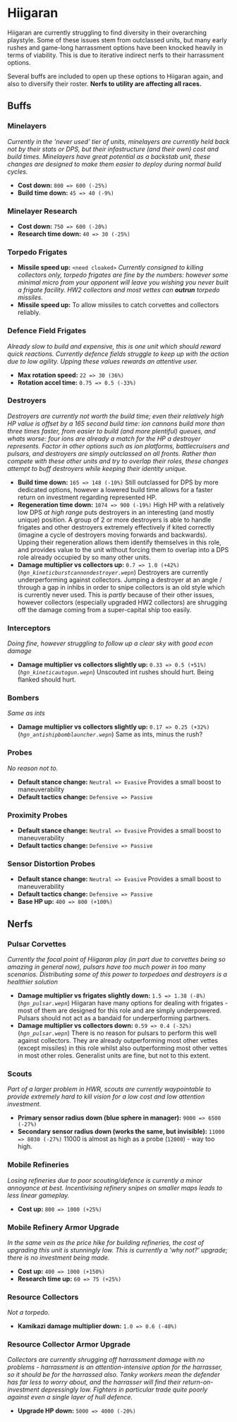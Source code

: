 # Hiigaran

Hiigaran are currently struggling to find diversity in their overarching playstyle.
Some of these issues stem from outclassed units, but many early rushes and game-long harrassment options have been knocked heavily in terms of viability. This is due to iterative indirect nerfs to their harrassment options.

Several buffs are included to open up these options to Hiigaran again, and also to diversify their roster.
**Nerfs to utility are affecting all races.**

## Buffs

### Minelayers
*Currently in the 'never used' tier of units, minelayers are currently held back not by their stats or DPS, but their infastructure (and their own) cost and build times. Minelayers have great potential as a backstab unit, these changes are designed to make them easier to deploy during normal build cycles.*
* **Cost down:** `800 => 600 (-25%)`
* **Build time down:** `45 => 40 (-9%)`
### Minelayer Research
* **Cost down:** `750 => 600 (-20%)`
* **Research time down:** `40 => 30 (-25%)`
### Torpedo Frigates
* **Missile speed up:** `<need cloaked>`
*Currently consigned to killing collectors only, torpedo frigates are fine by the numbers: however some minimal micro from your opponent will leave you wishing you never built a frigate facility. HW2 collectors and most vettes can **outrun** torpedo missiles.*
* **Missile speed up:** To allow missiles to catch corvettes and collectors reliably.
### Defence Field Frigates
*Already slow to build and expensive, this is one unit which should reward quick reactions. Currently defence fields struggle to keep up with the action due to low agility. Upping these values rewards an attentive user.*
* **Max rotation speed:** `22 => 30 (36%)`
* **Rotation accel time:** `0.75 => 0.5 (-33%)`
### Destroyers
*Destroyers are currently not worth the build time; even their relatively high HP value is offset by a 165 second build time: ion cannons build *more than three times faster*, from easier to build (and more plentiful) queues, and whats worse: four ions are already a match for the HP a destroyer represents. Factor in other options such as ion platforms, battlecruisers and pulsars, and destroyers are simply outclassed on all fronts. Rather than compete with these other units and try to overlap their roles, these changes attempt to buff destroyers while keeping their identity unique.*
* **Build time down:** `165 => 148 (-10%)` Still outclassed for DPS by more dedicated options, however a lowered build time allows for a faster return on investment regarding represented HP.
* **Regeneration time down:** `1074 => 900 (-19%)` High HP with a relatively low DPS *at high range* puts destroyers in an interesting (and mostly unique) position. A group of 2 or more destroyers is able to handle frigates and other destroyers extremely effectively if kited correctly (imagine a cycle of destroyers moving forwards and backwards). Upping their regeneration allows them identify themselves in this role, and provides value to the unit without forcing them to overlap into a DPS role already occupied by so many other units.
* **Damage multiplier vs collectors up:** `0.7 => 1.0 (+42%)` (*`hgn_kineticburstcannondestroyer.wepn`*) Destroyers are currently underperforming against collectors. Jumping a destroyer at an angle / through a gap in inhibs in order to snipe collectors is an old style which is currently never used. This is *partly* because of their other issues, however collectors (especially upgraded HW2 collectors) are shrugging off the damage coming from a super-capital ship too easily.
### Interceptors
*Doing fine, however struggling to follow up a clear sky with good econ damage*
* **Damage multiplier vs collectors slightly up:** `0.33 => 0.5 (+51%)` (*`hgn_kineticautogun.wepn`*) Unscouted int rushes should hurt. Being flanked should hurt.
### Bombers
*Same as ints*
* **Damage multiplier vs collectors slightly up:** `0.17 => 0.25 (+32%)` (*`hgn_antishipbomblauncher.wepn`*) Same as ints, minus the rush?
### Probes
*No reason not to.*
* **Default stance change:** `Neutral => Evasive` Provides a small boost to maneuverability
* **Default tactics change:** `Defensive => Passive`
### Proximity Probes
* **Default stance change:** `Neutral => Evasive` Provides a small boost to maneuverability
* **Default tactics change:** `Defensive => Passive`
### Sensor Distortion Probes
* **Default stance change:** `Neutral => Evasive` Provides a small boost to maneuverability
* **Default tactics change:** `Defensive => Passive`
* **Base HP up:** `400 => 800 (+100%)`


## Nerfs

### Pulsar Corvettes
*Currently the focal point of Hiigaran play (in part due to corvettes being so amazing in general now), pulsars have too much power in too many scenarios. Distributing some of this power to torpedoes and destroyers is a healthier solution*
* **Damage multiplier vs frigates slightly down:** `1.5 => 1.38 (-8%)` (*`hgn_pulsar.wepn`*) Hiigaran have many options for dealing with frigates - most of them are designed for this role and are simply underpowered. Pulsars should not act as a bandaid for underperforming partners.
* **Damage multiplier vs collectors down:** `0.59 => 0.4 (-32%)` (*`hgn_pulsar.wepn`*) There is no reason for pulsars to perform this well against collectors. They are already outperforming most other vettes (except missiles) in this role whilst also outperforming most other vettes in most other roles. Generalist units are fine, but not to this extent.
### Scouts
*Part of a larger problem in HWR, scouts are currently waypointable to provide extremely hard to kill vision for a low cost and low attention investment.*
* **Primary sensor radius down (blue sphere in manager):** `9000 => 6500 (-27%)`
* **Secondary sensor radius down (works the same, but invisible):** `11000 => 8030 (-27%)` 11000 is almost as high as a probe (`12000`) - way too high.
### Mobile Refineries
*Losing refineries due to poor scouting/defence is currently a minor annoyance at best. Incentivising refinery snipes on smaller maps leads to less linear gameplay.*
* **Cost up:** `800 => 1000 (+25%)`
### Mobile Refinery Armor Upgrade
*In the same vein as the price hike for building refineries, the cost of upgrading this unit is stunningly low. This is currently a 'why not?' upgrade; there is no investment being made.*
* **Cost up:** `400 => 1000 (+150%)`
* **Research time up:** `60 => 75 (+25%)`
### Resource Collectors
*Not a torpedo.*
* **Kamikazi damage multiplier down:** `1.0 => 0.6 (-40%)`
### Resource Collector Armor Upgrade
*Collectors are currently shrugging off harrassment damage with no problems - harrassment is an attention-intensive option for the harrasser, so it should be for the harrassed also. Tanky workers mean the defender has far less to worry about, and the harrasser will find their return-on-investment depressingly low. Fighters in particular trade quite poorly against even a single layer of hull defence.*
* **Upgrade HP down:** `5000 => 4000 (-20%)`

